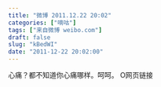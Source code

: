 ```yaml
---
title: "微博 2011.12.22 20:02"
categories: ["嘀咕"]
tags: ["来自微博 weibo.com"]
draft: false
slug: "kBedWI"
date: "2011-12-22 20:02:00"
---
```


<p>心痛？都不知道你心痛哪样。呵呵。 O网页链接 ​​​​</p>
